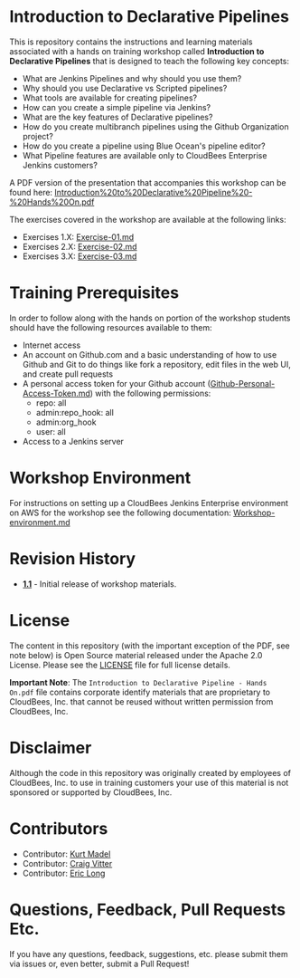# Introduction to Declarative Pipelines

This is repository contains the instructions and learning materials associated with a hands on training workshop called **Introduction to Declarative Pipelines** that is designed to teach the following key concepts:

  * What are Jenkins Pipelines and why should you use them?
  * Why should you use Declarative vs Scripted pipelines?
  * What tools are available for creating pipelines?
  * How can you create a simple pipeline via Jenkins?
  * What are the key features of Declarative pipelines?
  * How do you create multibranch pipelines using the Github Organization project?
  * How do you  create a pipeline using Blue Ocean's pipeline editor?
  * What Pipeline features are available only to CloudBees Enterprise Jenkins customers?
  
A PDF version of the presentation that accompanies this workshop can be found here: [Introduction%20to%20Declarative%20Pipeline%20-%20Hands%20On.pdf](Introduction%20to%20Declarative%20Pipeline%20-%20Hands%20On.pdf)

The exercises covered in the workshop are available at the following links:

  * Exercises 1.X: [Exercise-01.md](Exercise-01.md)
  * Exercises 2.X: [Exercise-02.md](Exercise-02.md)
  * Exercises 3.X: [Exercise-03.md](Exercise-03.md)

# Training Prerequisites

In order to follow along with the hands on portion of the workshop students should have the following resources available to them:

  * Internet access
  * An account on Github.com and a basic understanding of how to use Github and Git to do things like fork a repository, edit files in the web UI, and create pull requests
  * A personal access token for your Github account ([Github-Personal-Access-Token.md](Github-Personal-Access-Token.md)) with the following permissions:
    - repo: all
    - admin:repo_hook: all
    - admin:org_hook
    - user: all
  * Access to a Jenkins server

# Workshop Environment

For instructions on setting up a CloudBees Jenkins Enterprise environment on AWS for the workshop see the following documentation: [Workshop-environment.md](Workshop-environment.md)

# Revision History

 * **[1.1](https://github.com/PipelineHandsOn/intro-to-declarative-pipeline/releases/tag/1.1)** - Initial release of workshop materials.

# License

The content in this repository (with the important exception of the PDF, see note below) is Open Source material released under the Apache 2.0 License. Please see the [LICENSE](LICENSE) file for full license details.

**Important Note**: The ```Introduction to Declarative Pipeline - Hands On.pdf``` file contains corporate identify materials that are proprietary to CloudBees, Inc. that cannot be reused without written permission from CloudBees, Inc. 

# Disclaimer

Although the code in this repository was originally created by employees of CloudBees, Inc. to use in training customers your use of this material is not sponsored or supported by CloudBees, Inc.

# Contributors 

* Contributor: [Kurt Madel](https://github.com/kmadel)
* Contributor: [Craig Vitter](https://github.com/cvitter)
* Contributor: [Eric Long](https://github.com/ericlong)
 
# Questions, Feedback, Pull Requests Etc.

If you have any questions, feedback, suggestions, etc. please submit them via issues or, even better, submit a Pull Request!
 
